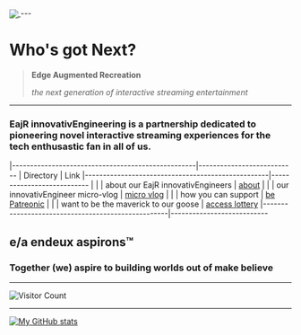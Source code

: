 <a href="https://github.com/EajR-innovativEngineering/EajR-innovativEngineering/blob/main/watchThisSpace.md" target="_blank">
  <img align="center"   src="https://docs.google.com/drawings/d/e/2PACX-1vRVsjKF0Khp8gT8gkGikdEMWZyoHAZtb4sU9Av_qCeNeZ8iLFJD7CWAYsr2SPKB9H2wJFgz0kW7yMNY/pub?w=960&h=720"/>
</a>
---

# Who's got Next?
>
> **Edge Augmented Recreation**
> 
> *the next generation of interactive streaming entertainment*
> 
---

### EajR innovativEngineering is a partnership dedicated to pioneering novel interactive streaming experiences for the tech enthusastic fan in all of us.

|---------------------------------------------------|---------------------------
| Directory                                         | Link
|---------------------------------------------------|---------------------------
|                                                   |
| about our EajR innovativEngineers                 | [about](https://github.com/EajR-innovativEngineering/EajR-innovativEngineering/blob/main/watchThisSpace.md)
|                                                   |
| our innovativEngineer micro-vlog                  | [micro vlog](https://github.com/EajR-innovativEngineering/EajR-innovativEngineering/blob/main/watchThisSpace.md)
|                                                   |
| how you can support                               | [be Patreonic](https://github.com/EajR-innovativEngineering/EajR-innovativEngineering/blob/main/watchThisSpace.md)
|                                                   |
| want to be the maverick to our goose              | [access lottery](https://github.com/EajR-innovativEngineering/EajR-innovativEngineering/blob/main/watchThisSpace.md)
|---------------------------------------------------|---------------------------

## e/a endeux aspirons™
### Together (we) aspire to building worlds out of make believe

---

![Visitor Count](https://profile-counter.glitch.me/EajR-innovativEngineerin/count.svg)

---

[![My GitHub stats](https://github-readme-stats.vercel.app/api?username=EajR-innovativEngineering)](https://github.com/EajR-innovativEngineering/github-readme-stats)

<!---
EajR-innovativEngineering/EajR-innovativEngineering is a ✨ special ✨ repository because its `README.md` (this file) appears on your GitHub profile.
You can click the Preview link to take a look at your changes.
--->
